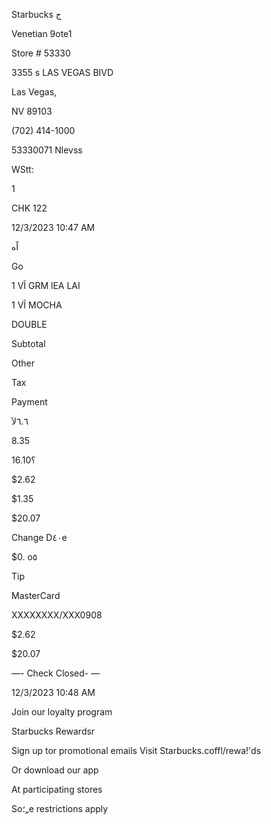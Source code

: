 Starbucks ج

Venetian 9ote1

Store # 53330

3355 s LAS VEGAS BIVD

Las Vegas,

NV 89103

(702) 414-1000

53330071 Nlevss

WStt:

1

CHK 122

12/3/2023 10:47 AM

اًه

Go

1 VĨ GRM lEA LAI

1 VĨ MOCHA

DOUBLE

Subtotal

Other

Tax

Payment

٦.٦لآ

8.35

؟16.10

$2.62

$1.35

$20.07

Change D٤٠e

$0. o٥

Tip

MasterCard

ΧΧΧΧΧΧΧΧ/ΧΧΧ0908

$2.62

$20.07

—- Check Closed- —

12/3/2023 10:48 AM

Join our loyalty program

Starbucks Rewardsr

Sign up tor promotional emails
Visit Starbucks.coffl/rewa!'ds

Or download our app

At participating stores

So؛„e restrictions apply

